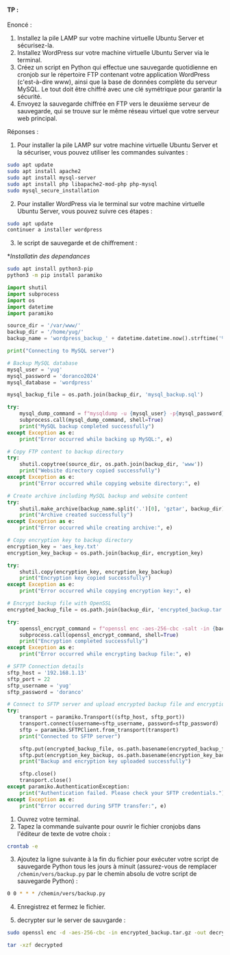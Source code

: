 #### TP : 

Enoncé :

1. Installez la pile LAMP sur votre machine virtuelle Ubuntu Server et sécurisez-la.
2. Installez WordPress sur votre machine virtuelle Ubuntu Server via le terminal.
3. Créez un script en Python qui effectue une sauvegarde quotidienne en cronjob sur le répertoire FTP contenant votre application WordPress (c'est-à-dire www), ainsi que la base de données complète du serveur MySQL. Le tout doit être chiffré avec une clé symétrique pour garantir la sécurité.
4. Envoyez la sauvegarde chiffrée en FTP vers le deuxième serveur de sauvegarde, qui se trouve sur le même réseau virtuel que votre serveur web principal.

Réponses :

1. Pour installer la pile LAMP sur votre machine virtuelle Ubuntu Server et la sécuriser, vous pouvez utiliser les commandes suivantes :

```bash
sudo apt update
sudo apt install apache2
sudo apt install mysql-server
sudo apt install php libapache2-mod-php php-mysql
sudo mysql_secure_installation
```

2. Pour installer WordPress via le terminal sur votre machine virtuelle Ubuntu Server, vous pouvez suivre ces étapes :

```bash
sudo apt update
continuer a installer wordpress
```

3. le script de sauvegarde et de chiffrement :

**Installatin des dependances*
```bash
sudo apt install python3-pip
python3 -m pip install paramiko 

```


```python
import shutil
import subprocess
import os
import datetime
import paramiko

source_dir = '/var/www/'
backup_dir = '/home/yug/'
backup_name = 'wordpress_backup_' + datetime.datetime.now().strftime('%Y-%m-%d') + '.tar.gz'

print("Connecting to MySQL server")

# Backup MySQL database
mysql_user = 'yug'
mysql_password = 'doranco2024'
mysql_database = 'wordpress'

mysql_backup_file = os.path.join(backup_dir, 'mysql_backup.sql')

try:
    mysql_dump_command = f"mysqldump -u {mysql_user} -p{mysql_password} {mysql_database} > {mysql_backup_file}"
    subprocess.call(mysql_dump_command, shell=True)
    print("MySQL backup completed successfully")
except Exception as e:
    print("Error occurred while backing up MySQL:", e)

# Copy FTP content to backup directory
try:
    shutil.copytree(source_dir, os.path.join(backup_dir, 'www'))
    print("Website directory copied successfully")
except Exception as e:
    print("Error occurred while copying website directory:", e)

# Create archive including MySQL backup and website content
try:
    shutil.make_archive(backup_name.split('.')[0], 'gztar', backup_dir)
    print("Archive created successfully")
except Exception as e:
    print("Error occurred while creating archive:", e)

# Copy encryption key to backup directory
encryption_key = 'aes_key.txt'
encryption_key_backup = os.path.join(backup_dir, encryption_key)

try:
    shutil.copy(encryption_key, encryption_key_backup)
    print("Encryption key copied successfully")
except Exception as e:
    print("Error occurred while copying encryption key:", e)

# Encrypt backup file with OpenSSL
encrypted_backup_file = os.path.join(backup_dir, 'encrypted_backup.tar.gz')

try:
    openssl_encrypt_command = f"openssl enc -aes-256-cbc -salt -in {backup_name} -out {encrypted_backup_file} -pass file:{encryption_key_backup}"
    subprocess.call(openssl_encrypt_command, shell=True)
    print("Encryption completed successfully")
except Exception as e:
    print("Error occurred while encrypting backup file:", e)

# SFTP Connection details
sftp_host = '192.168.1.13'
sftp_port = 22
sftp_username = 'yug'
sftp_password = 'doranco'

# Connect to SFTP server and upload encrypted backup file and encryption key
try:
    transport = paramiko.Transport((sftp_host, sftp_port))
    transport.connect(username=sftp_username, password=sftp_password)
    sftp = paramiko.SFTPClient.from_transport(transport)
    print("Connected to SFTP server")

    sftp.put(encrypted_backup_file, os.path.basename(encrypted_backup_file))
    sftp.put(encryption_key_backup, os.path.basename(encryption_key_backup))
    print("Backup and encryption key uploaded successfully")

    sftp.close()
    transport.close()
except paramiko.AuthenticationException:
    print("Authentication failed. Please check your SFTP credentials.")
except Exception as e:
    print("Error occurred during SFTP transfer:", e)


```

1. Ouvrez votre terminal.
2. Tapez la commande suivante pour ouvrir le fichier cronjobs dans l'éditeur de texte de votre choix :

```bash
crontab -e
```

3. Ajoutez la ligne suivante à la fin du fichier pour exécuter votre script de sauvegarde Python tous les jours à minuit (assurez-vous de remplacer `/chemin/vers/backup.py` par le chemin absolu de votre script de sauvegarde Python) :

```bash
0 0 * * * /chemin/vers/backup.py
```

4. Enregistrez et fermez le fichier.


5. decrypter sur le server de sauvgarde :  
```bash
sudo openssl enc -d -aes-256-cbc -in encrypted_backup.tar.gz -out decrypted -pass file:aes_key.txt
```
```bash
tar -xzf decrypted
```




